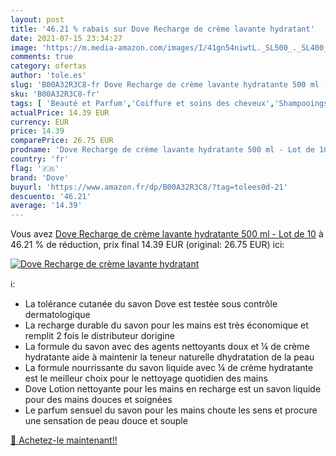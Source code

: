 ```yaml
---
layout: post
title: '46.21 % rabais sur Dove Recharge de crème lavante hydratant'
date: 2021-07-15 23:34:27
image: 'https://m.media-amazon.com/images/I/41gn54niwtL._SL500_._SL400_.jpg'
comments: true
category: ofertas
author: 'tole.es'
slug: 'B00A32R3C8-fr Dove Recharge de crème lavante hydratante 500 ml - Lot de 10'
sku: 'B00A32R3C8-fr'
tags: [ 'Beauté et Parfum','Coiffure et soins des cheveux','Shampooings','Soins des cheveux','Soins pour la peau','Soins pour le corps','dove', ]
actualPrice: 14.39 EUR
currency: EUR
price: 14.39
comparePrice: 26.75 EUR
prodname: 'Dove Recharge de crème lavante hydratante 500 ml - Lot de 10'
country: 'fr'
flag: '🇫🇷'
brand: 'Dove'
buyurl: 'https://www.amazon.fr/dp/B00A32R3C8/?tag=tolees0d-21'
descuento: '46.21'
average: '14.39'
---
```


Vous avez [Dove Recharge de crème lavante hydratante 500 ml - Lot de 10](https://www.amazon.fr/dp/B00A32R3C8/?tag=tolees0d-21)  à  46.21 % de réduction, prix final  14.39 EUR (original: 26.75 EUR) ici:

[![Dove Recharge de crème lavante hydratant](https://m.media-amazon.com/images/I/41gn54niwtL._SL500_._SL400_.jpg)](https://www.amazon.fr/dp/B00A32R3C8/?tag=tolees0d-21)

ℹ️:

- La tolérance cutanée du savon Dove est testée sous contrôle dermatologique
- La recharge durable du savon pour les mains est très économique et remplit 2 fois le distributeur dorigine
- La formule du savon avec des agents nettoyants doux et ¼ de crème hydratante aide à maintenir la teneur naturelle dhydratation de la peau
- La formule nourrissante du savon liquide avec ¼ de crème hydratante est le meilleur choix pour le nettoyage quotidien des mains
- Dove Lotion nettoyante pour les mains en recharge est un savon liquide pour des mains douces et soignées
- Le parfum sensuel du savon pour les mains choute les sens et procure une sensation de peau douce et souple

[🛒 Achetez-le maintenant!!](https://www.amazon.fr/dp/B00A32R3C8/?tag=tolees0d-21)
